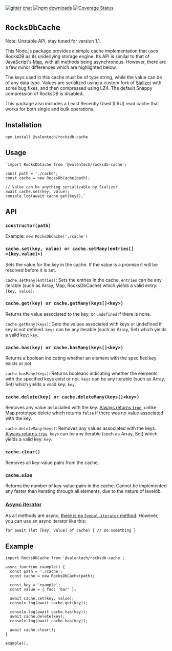 [![gitter chat](https://img.shields.io/gitter/room/valentech/rocksdb-cache.svg?style=flat-square)](https://matrix.to/#/!VDMFZOKVhSMnIuXdso:gitter.im?via=gitter.im)
[![npm downloads](https://img.shields.io/npm/dm/@valentech/rocksdb-cache.svg?style=flat-square)](https://npm-stat.com/charts.html?package=@valentech/rocksdb-cache)
[![Coverage Status](https://coveralls.io/repos/github/c7x43t/rocksdb-cache/badge.svg?style=flat-square&branch=master)](https://coveralls.io/github/c7x43t/rocksdb-cache?branch=master)

# `RocksDbCache`

Note: Unstable API, stay tuned for version 1.1.

This Node.js package provides a simple cache implementation that uses RocksDB as its underlying storage engine. Its API is similar to that of JavaScript's [Map](https://developer.mozilla.org/en-US/docs/Web/JavaScript/Reference/Global_Objects/Map), with all methods being asynchronous. However, there are a few minor differences which are highlighted below.

The keys used in this cache must be of type string, while the value can be of any data type. Values are serialized using a custom fork of [Sializer](https://www.npmjs.com/package/@valentech/sializer) with some bug fixes, and then compressed using LZ4. The default Snappy compression of RocksDB is disabled.

This package also includes a Least Recently Used (LRU) read cache that works for both single and bulk operations.

## Installation


`npm install @valentech/rocksdb-cache` 

## Usage
    
    `import RocksDbCache from '@valentech/rocksdb-cache';
    
    const path = './cache';
    const cache = new RocksDbCache(path);
    
    // Value can be anything serializable by Sializer
    await cache.set(key, value);
    console.log(await cache.get(key));` 

## API

### `constructor(path)`

Example: `new RocksDbCache('./cache')`

### `cache.set(key, value) or cache.setMany(entries[]<[key,value]>)`

Sets the value for the key in the cache. If the value is a promise it will be resolved before it is set.

`cache.setMany(entries)`:  Sets the entries in the cache. `entries` can be any iterable (such as Array, Map, RocksDbCache) which yields a valid entry: `[key, value]`. 

### `cache.get(key) or cache.getMany(keys[]<key>)`

Returns the value associated to the key, or `undefined` if there is none.

`cache.getMany(keys)`:  Gets the values associated with keys or undefined if key is not defined. `keys` can be any iterable (such as Array, Set) which yields a valid key: `key`. 

### `cache.has(key) or cache.hasMany(keys[]<key>)`

Returns a boolean indicating whether an element with the specified key exists or not.

`cache.hasMany(keys)`:  Returns booleans indicating whether the elements with the specified keys exist or not. `keys` can be any iterable (such as Array, Set) which yields a valid key: `key`. 

### `cache.delete(key) or cache.deleteMany(keys[]<key>)`

Removes any value associated with the key.  <u>Always returns `true`</u>, unlike Map.prototype.delete which returns `false` if there was no value associated with the key.

`cache.deleteMany(keys)`:  Removes any values associated with the keys.  <u>Always returns `true`</u>. `keys` can be any iterable (such as Array, Set) which yields a valid key: `key`. 

### `cache.clear()`

Removes all key-value pairs from the cache.

### ~~`cache.size`~~

~~Returns the number of key-value pairs in the cache.~~ Cannot be implemented any faster than iterating through all elements, due to the nature of leveldb.

### <u>Async iterator</u>

As all methods are async, <u>there is no `Symbol.iterator` method</u>. However, you can use an async iterator like this:


`for await (let [key, value] of cache) {
  // Do something
}` 

## Example


    import RocksDbCache from '@valentech/rocksdb-cache';
    
    async function example() {
      const path = './cache';
      const cache = new RocksDbCache(path);
    
      const key = 'example';
      const value = { foo: 'bar' };
    
      await cache.set(key, value);
      console.log(await cache.get(key));
    
      console.log(await cache.has(key));
      await cache.delete(key);
      console.log(await cache.has(key));
    
      await cache.clear();
    }
    
    example();

